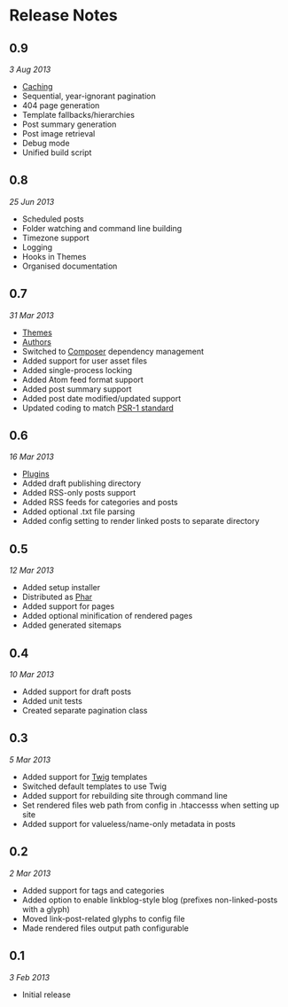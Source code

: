 Release Notes
=============

## 0.9

_3 Aug 2013_

- [Caching](Performance.md)
- Sequential, year-ignorant pagination
- 404 page generation
- Template fallbacks/hierarchies
- Post summary generation
- Post image retrieval
- Debug mode
- Unified build script


## 0.8

_25 Jun 2013_

- Scheduled posts
- Folder watching and command line building
- Timezone support
- Logging
- Hooks in Themes
- Organised documentation


## 0.7

_31 Mar 2013_

- [Themes](THEMES.md)
- [Authors](AUTHORS.md)
- Switched to [Composer](http://getcomposer.org) dependency management
- Added support for user asset files
- Added single-process locking
- Added Atom feed format support
- Added post summary support
- Added post date modified/updated support
- Updated coding to match [PSR-1 standard](https://github.com/php-fig/fig-standards/blob/master/accepted/PSR-1-basic-coding-standard.md)


## 0.6

_16 Mar 2013_

- [Plugins](PLUGINS.md)
- Added draft publishing directory
- Added RSS-only posts support
- Added RSS feeds for categories and posts
- Added optional .txt file parsing
- Added config setting to render linked posts to separate directory


## 0.5

_12 Mar 2013_

- Added setup installer
- Distributed as [Phar](http://www.php.net/manual/en/intro.phar.php)
- Added support for pages
- Added optional minification of rendered pages
- Added generated sitemaps


## 0.4

_10 Mar 2013_

- Added support for draft posts
- Added unit tests
- Created separate pagination class


## 0.3

_5 Mar 2013_

- Added support for [Twig](http://twig.sensiolabs.org/) templates
- Switched default templates to use Twig
- Added support for rebuilding site through command line
- Set rendered files web path from config in .htaccesss when setting up site
- Added support for valueless/name-only metadata in posts


## 0.2

_2 Mar 2013_

- Added support for tags and categories
- Added option to enable linkblog-style blog (prefixes non-linked-posts with a glyph)
- Moved link-post-related glyphs to config file
- Made rendered files output path configurable


## 0.1

_3 Feb 2013_

- Initial release